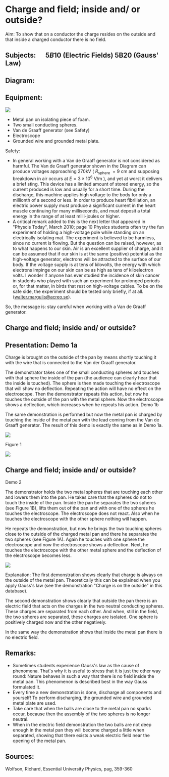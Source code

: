 # Charge and field; inside and/ or outside? 

Aim: To show that on a conductor the charge resides on the outside and that inside a charged conductor there is no field.

## Subjects: $\quad 5 B 10$ (Electric Fields) 5B20 (Gauss' Law)


## Diagram:

## Equipment:

![](https://cdn.mathpix.com/cropped/2024_06_24_e7ef6afef66fa6facc7fg-1.jpg?height=528&width=1110&top_left_y=570&top_left_x=585)

- Metal pan on isolating piece of foam.
- Two small conducting spheres.
- Van de Graaff generator (see Safety)
- Electroscope
- Grounded wire and grounded metal plate.

Safety:

- In general working with a Van de Graaff generator is not considered as harmful. The Van de Graaff generator shown in the Diagram can produce voltages approaching $270 \mathrm{kV}$ ( $R_{\text {sphere }}=9 \mathrm{~cm}$ and supposing breakdown in air occurs at $E=3 \times 10^{6} \mathrm{~V} / \mathrm{m}$ ), and yet at worst it delivers a brief sting. This device has a limited amount of stored energy, so the current produced is low and usually for a short time. During the discharge, this machine applies high voltage to the body for only a millionth of a second or less. In order to produce heart fibrillation, an electric power supply must produce a significant current in the heart muscle continuing for many milliseconds, and must deposit a total energy in the range of at least milli-joules or higher.
- A critical remark added to this is the next letter that appeared in "Physcis Today", March 2010; page 10 Physics students often try the fun experiment of holding a high-voltage pole while standing on an electrically isolating mat. The experiment is believed to be harmless, since no current is flowing. But the question can be raised, however, as to what happens to our skin. Air is an excellent supplier of charge, and it can be assumed that if our skin is at the same (positive) potential as the high-voltage generator, electrons will be attracted to the surface of our body. If the voltage supply is at tens of kilovolts, the energy with which electrons impinge on our skin can be as high as tens of kiloelectron volts. I wonder if anyone has ever studied the incidence of skin cancer in students who played with such an experiment for prolonged periods or, for that matter, in birds that rest on high-voltage cables. To be on the safe side, the experiment should be tested only briefly, if at all. (walter.margulis@acreo.se).

So, the message is: stay careful when working with a Van de Graaff generator.

## Charge and field; inside and/ or outside?

## Presentation: Demo 1a

Charge is brought on the outside of the pan by means shortly touching it with the wire that is connected to the Van der Graaff generator.

The demonstrator takes one of the small conducting spheres and touches with that sphere the inside of the pan (the audience can clearly hear that the inside is touched). The sphere is then made touching the electroscope that will show no deflection. Repeating the action will have no effect on the electroscope. Then the demonstrator repeats this action, but now he touches the outside of the pan with the metal sphere. Now the electroscope shows a deflection, which increases when he repeats his action. Demo 1b

The same demonstration is performed but now the metal pan is charged by touching the inside of the metal pan with the lead coming from the Van de Graaff generator. The result of this demo is exactly the same as in Demo 1a.

![](https://cdn.mathpix.com/cropped/2024_06_24_e7ef6afef66fa6facc7fg-2.jpg?height=1350&width=1082&top_left_y=1021&top_left_x=610)

Figure 1

![](https://cdn.mathpix.com/cropped/2024_06_24_e7ef6afef66fa6facc7fg-2.jpg?height=263&width=594&top_left_y=2501&top_left_x=1419)

## Charge and field; inside and/ or outside?

Demo 2

The demonstrator holds the two metal spheres that are touching each other and lowers them into the pan. He takes care that the spheres do not to touch the inside of the pan. Inside the pan he separates the two spheres (see Figure 1B), lifts them out of the pan and with one of the spheres he touches the electroscope. The electroscope does not react. Also when he touches the electroscope with the other sphere nothing will happen.

He repeats the demonstration, but now he brings the two touching spheres close to the outside of the charged metal pan and there he separates the two spheres (see Figure 1A). Again he touches with one sphere the electroscope and now the electroscope shows a deflection. Next, he touches the electroscope with the other metal sphere and the deflection of the electroscope becomes less.

![](https://cdn.mathpix.com/cropped/2024_06_24_e7ef6afef66fa6facc7fg-3.jpg?height=949&width=1603&top_left_y=907&top_left_x=227)

Explanation: The first demonstration shows clearly that charge is always on the outside of the metal pan. Theoretically this can be explained when you apply Gauss's law (see the demonstration "Charge is on the outside" in this database).

The second demonstration shows clearly that outside the pan there is an electric field that acts on the charges in the two neutral conducting spheres. These charges are separated from each other. And when, still in the field, the two spheres are separated, these charges are isolated. One sphere is positively charged now and the other negatively.

In the same way the demonstration shows that inside the metal pan there is no electric field.

## Remarks:

- Sometimes students experience Gauss's law as the cause of phenomena. That's why it is useful to stress that it is just the other way round: Nature behaves in such a way that there is no field inside the metal pan. This phenomenon is described best in the way Gauss formulated it.
- Every time a new demonstration is done, discharge all components and yourself! To perform discharging, the grounded wire and grounded metal plate are used.
- Take care that when the balls are close to the metal pan no sparks occur, because then the assembly of the two spheres is no longer neutral.
- When in the electric field demonstration the two balls are not deep enough in the metal pan they will become charged a little when separated, showing that there exists a weak electric field near the opening of the metal pan.


## Sources:

Wolfson, Richard, Essential University Physics, pag, 359-360


